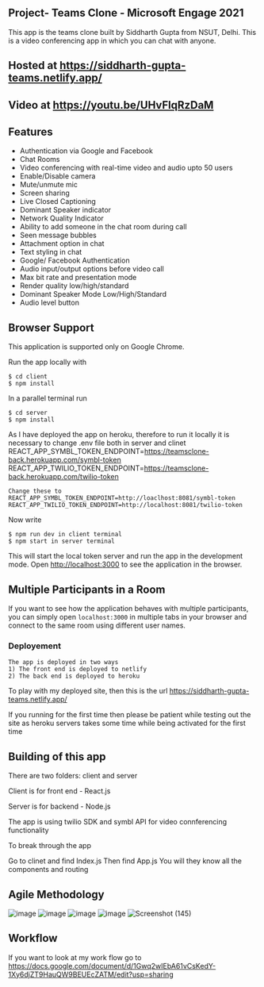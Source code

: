 ## Project- Teams Clone - Microsoft Engage 2021
This app is the teams clone built by Siddharth Gupta from NSUT, Delhi.
This is a video conferencing app in which you can chat with anyone.

## Hosted at https://siddharth-gupta-teams.netlify.app/
## Video at https://youtu.be/UHvFlqRzDaM

## Features
* Authentication via Google and Facebook
* Chat Rooms
* Video conferencing with real-time video and audio upto 50 users
* Enable/Disable camera
* Mute/unmute mic
* Screen sharing
* Live Closed Captioning
* Dominant Speaker indicator
* Network Quality Indicator
* Ability to add someone in the chat room during call
* Seen message bubbles
* Attachment option in chat
* Text styling in chat
* Google/ Facebook Authentication
* Audio input/output options before video call
* Max bit rate and presentation mode
* Render quality low/high/standard
* Dominant Speaker Mode Low/High/Standard
* Audio level button

## Browser Support
This application is supported only on Google Chrome.


Run the app locally with

    $ cd client
    $ npm install
    
In a parallel terminal run
    
    $ cd server
    $ npm install

As I have deployed the app on heroku, therefore to run it locally it is necessary to change .env file both in server and clinet
    REACT_APP_SYMBL_TOKEN_ENDPOINT=https://teamsclone-back.herokuapp.com/symbl-token
    REACT_APP_TWILIO_TOKEN_ENDPOINT=https://teamsclone-back.herokuapp.com/twilio-token
    
    Change these to
    REACT_APP_SYMBL_TOKEN_ENDPOINT=http://loaclhost:8081/symbl-token
    REACT_APP_TWILIO_TOKEN_ENDPOINT=http://localhost:8081/twilio-token
    
Now write

    $ npm run dev in client terminal
    $ npm start in server terminal
    
This will start the local token server and run the app in the development mode. Open [http://localhost:3000](http://localhost:3000) to see the application in the browser.

## Multiple Participants in a Room

If you want to see how the application behaves with multiple participants, you can simply open `localhost:3000` in multiple tabs in your browser and connect to the same room using different user names.

### Deployement

    The app is deployed in two ways
    1) The front end is deployed to netlify
    2) The back end is deployed to heroku
    
  To play with my deployed site, then this is the url
  https://siddharth-gupta-teams.netlify.app/
 
 If you running for the first time then please be patient while testing out the site as heroku servers takes some time while being activated for the first time
 
 ## Building of this app
 
 There are two folders: client and server
 
 Client is for front end - React.js
 
 Server is for backend - Node.js
 
 The app is using twilio SDK and symbl API for video connferencing functionality
 
 To break through the app
 
 Go to clinet and find Index.js
 Then find App.js
 You will they know all the components and routing
 
 ## Agile Methodology
![image](https://user-images.githubusercontent.com/72941353/125476376-ae33cbc2-2256-43a4-a446-ecffb7807327.png)
![image](https://user-images.githubusercontent.com/72941353/125473764-ae5bd4c5-fd70-40af-97b6-3c7f6b8a9dbf.png)
![image](https://user-images.githubusercontent.com/72941353/125473897-9d47ed45-2d59-4a40-8a52-2203fe443c58.png)
![image](https://user-images.githubusercontent.com/72941353/125473954-1c18419b-2c47-4848-a3a8-11c27cc13b9e.png)
![Screenshot (145)](https://user-images.githubusercontent.com/72941353/125477559-6ab65ec8-fa5f-46d7-beb9-39d1afc3a4f4.png)


## Workflow
If you want to look at my work flow
go to https://docs.google.com/document/d/1Gwq2wIEbA61vCsKedY-1Xy6djZT9HauQW9BEUEcZATM/edit?usp=sharing
